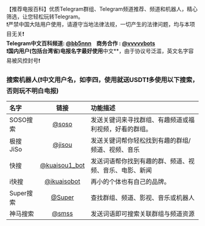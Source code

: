 【推荐电报百科】优质Telegram群组、Telegram频道推荐、频道和机器人，精心筛选，让您轻松玩转Telegram。  
❗️严禁中国大陆用户使用，请遵守当地法律法规，一切产生的法律问题，均与本项目无关❗️  
        **Telegram中文百科频道: [@bb5nnn](https://t.me/bb5nnn)      商务合作 : [@vvvvvbots](https://t.me/vvvvvbots)  
❗️国内用户(包括台湾省)电报名字最好使用**中文**，由于协议号泛滥，英文名字容易被风控封号❗️  

### 搜索机器人(❗️中文用户名，如李四，使用就送USDT❗️多使用以下搜索，否则玩不明白电报)

[](https://github.com/luodiye/TelegramChannel?tab=readme-ov-file#%E6%90%9C%E7%B4%A2%E6%9C%BA%E5%99%A8%E4%BA%BA%EF%B8%8F%E4%B8%AD%E6%96%87%E7%94%A8%E6%88%B7%E5%90%8D%E5%A6%82%E6%9D%8E%E5%9B%9B%E4%BD%BF%E7%94%A8%E5%B0%B1%E9%80%81usdt%EF%B8%8F%E5%A4%9A%E4%BD%BF%E7%94%A8%E4%BB%A5%E4%B8%8B%E6%90%9C%E7%B4%A2%E5%90%A6%E5%88%99%E7%8E%A9%E4%B8%8D%E6%98%8E%E7%99%BD%E7%94%B5%E6%8A%A5)

| 名字      |                              链接                               | 功能描述                        |
| :------ | :-----------------------------------------------------------: | :-------------------------- |
| SOSO搜索  |         [@soso](https://t.me/soso?start=a_7769080727)         | 发送关键词来寻找群组、有趣频道或福利视频，好看的群组。 |
| 极搜JiSo  |      [@jisou](https://t.me/jisou1Bot?start=a_7769080727)      | 发送关键词帮你轻松找到有趣的群组/频道、视频、音乐   |
| 快搜      | [@kuaisou1_bot](https://t.me/kuaisou1_bot?start=a_7769080727) | 发送词语帮你找到有趣的群、频道、视频、音乐、电影、新闻 |
| i快搜     |    [@ikuaisobot](https://t.me/ikuaisobot?start=7769080727)    | 再小的个体也有自己的品牌。               |
| Super搜索 |       [@Super](https://t.me/Super?start=ref-7769080727)       | 查找群组、频道、影视、音乐或机器人           |
| 神马搜索    |      [@smss](https://t.me/smss?start=spread_7769080727)       | 发送词语即可搜索关联群组与频道资源           |
